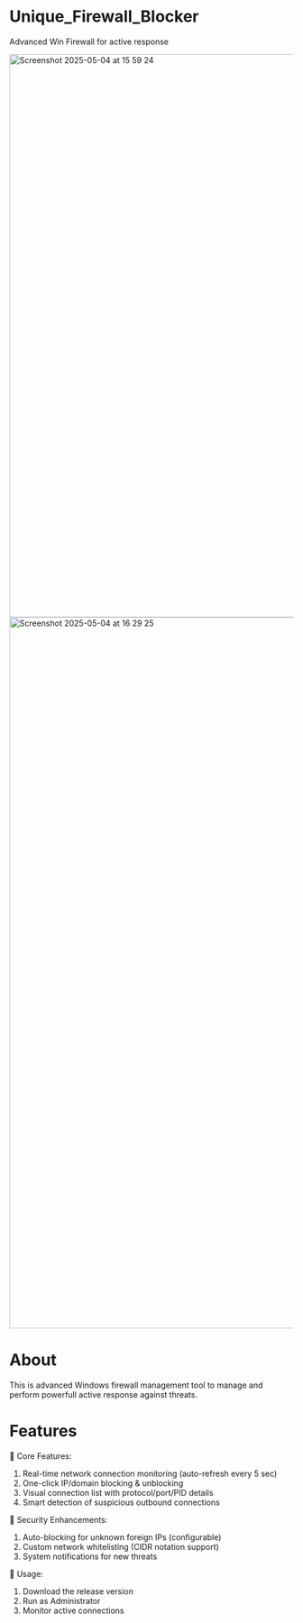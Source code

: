 # Unique_Firewall_Blocker
Advanced Win Firewall for active response 

<img width="999" alt="Screenshot 2025-05-04 at 15 59 24" src="https://github.com/user-attachments/assets/552619eb-2b38-4fc7-979d-19b4ba04f6d8" />

<img width="1262" alt="Screenshot 2025-05-04 at 16 29 25" src="https://github.com/user-attachments/assets/3ca136cf-b175-4de5-80cb-4fe88eda6bac" />

# About 
This is advanced Windows firewall management tool to manage and perform powerfull active response against threats.

# Features
🔹 Core Features:
1. Real-time network connection monitoring (auto-refresh every 5 sec)
2. One-click IP/domain blocking & unblocking
3. Visual connection list with protocol/port/PID details
4. Smart detection of suspicious outbound connections
   
🔹 Security Enhancements:
1. Auto-blocking for unknown foreign IPs (configurable)
2. Custom network whitelisting (CIDR notation support)
3. System notifications for new threats

🔹 Usage:
1. Download the release version 
2. Run as Administrator
3. Monitor active connections


